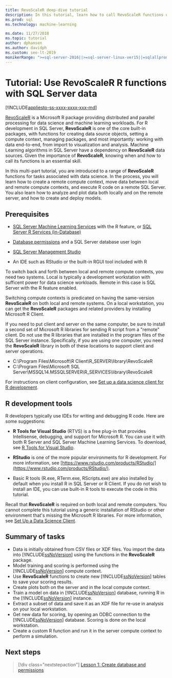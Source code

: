 ```yaml
---
title: RevoScaleR deep-dive tutorial
description: In this tutorial, learn how to call RevoScaleR functions using SQL Server Machine Learning R integration.
ms.prod: sql
ms.technology: machine-learning

ms.date: 11/27/2018  
ms.topic: tutorial
author: dphansen
ms.author: davidph
ms.custom: seo-lt-2019
monikerRange: ">=sql-server-2016||>=sql-server-linux-ver15||=sqlallproducts-allversions"
---
```

# Tutorial: Use RevoScaleR R functions with SQL Server data
[!INCLUDE[appliesto-ss-xxxx-xxxx-xxx-md](../../includes/appliesto-ss-xxxx-xxxx-xxx-md.md)]

[RevoScaleR](https://docs.microsoft.com/machine-learning-server/r-reference/revoscaler/revoscaler) is a Microsoft R package providing distributed and parallel processing for data science and machine learning workloads. For R development in SQL Server, **RevoScaleR** is one of the core built-in packages, with functions for creating data source objects, setting a compute context, managing packages, and most importantly: working with data end-to-end, from import to visualization and analysis. Machine Learning algorithms in SQL Server have a dependency on **RevoScaleR** data sources. Given the importance of **RevoScaleR**, knowing when and how to call its functions is an essential skill. 

In this multi-part tutorial, you are introduced to a range of **RevoScaleR** functions for tasks associated with data science. In the process, you will learn how to create a remote compute context, move data between local and remote compute contexts, and execute R code on a remote SQL Server. You also learn how to analyze and plot data both locally and on the remote server, and how to create and deploy models.

## Prerequisites

+ [SQL Server Machine Learning Services](../install/sql-machine-learning-services-windows-install.md) with the R feature, or [SQL Server R Services (in-Database)](../install/sql-r-services-windows-install.md)
  
+ [Database permissions](../security/user-permission.md) and a SQL Server database user login

+ [SQL Server Management Studio](https://docs.microsoft.com/sql/ssms/download-sql-server-management-studio-ssms)

+ An IDE such as RStudio or the built-in RGUI tool included with R

To switch back and forth between local and remote compute contexts, you need two systems. Local is typically a development workstation with sufficent power for data science workloads. Remote in this case is SQL Server with the R feature enabled. 

Switching compute contexts is predicated on having the same-version **RevoScaleR** on both local and remote systems. On a local workstation, you can get the **RevoScaleR** packages and related providers by installing Microsoft R Client.

If you need to put client and server on the same computer, be sure to install a second set of Microsoft R libraries for sending R script from a "remote" client. Do not use the R libraries that are installed in the program files of the SQL Server instance. Specifically, if you are using one computer, you need the **RevoScaleR** library in both of these locations to support client and server operations.

+ C:\Program Files\Microsoft\R Client\R_SERVER\library\RevoScaleR 
+ C:\Program Files\Microsoft SQL Server\MSSQL14.MSSQLSERVER\R_SERVICES\library\RevoScaleR

For instructions on client configuration, see [Set up a data science client for R development](../r/set-up-a-data-science-client.md).


## R development tools

R developers typically use IDEs for writing and debugging R code. Here are some suggestions:

- **R Tools for Visual Studio** (RTVS) is a free plug-in that provides Intellisense, debugging, and support for Microsoft R. You can use it with both R Server and SQL Server Machine Learning Services. To download, see [R Tools for Visual Studio](https://marketplace.visualstudio.com/items?itemName=MikhailArkhipov007.RTVS2019).

- **RStudio** is one of the more popular environments for R development. For more information, see [https://www.rstudio.com/products/RStudio/](https://www.rstudio.com/products/RStudio/).

- Basic R tools (R.exe, RTerm.exe, RScripts.exe) are also installed by default when you install R in SQL Server or R Client. If you do not wish to install an IDE, you can use built-in R tools to execute the code in this tutorial.

Recall that **RevoScaleR** is required on both local and remote computers. You cannot complete this tutorial using a generic installation of RStudio or other environment that's missing the Microsoft R libraries. For more information, see [Set Up a Data Science Client](../r/set-up-a-data-science-client.md).

## Summary of tasks

+ Data is initially obtained from CSV files or XDF files. You import the data into [!INCLUDE[ssNoVersion](../../includes/ssnoversion-md.md)] using the functions in the **RevoScaleR** package.
+ Model training and scoring is performed using the [!INCLUDE[ssNoVersion](../../includes/ssnoversion-md.md)] compute context. 
+ Use **RevoScaleR** functions to create new [!INCLUDE[ssNoVersion](../../includes/ssnoversion-md.md)] tables to save your scoring results.
+ Create plots both on the server and in the local compute context.
+ Train a model on data in [!INCLUDE[ssNoVersion](../../includes/ssnoversion-md.md)] database, running R in the [!INCLUDE[ssNoVersion](../../includes/ssnoversion-md.md)] instance.
+ Extract a subset of data and save it as an XDF file for re-use in analysis on your local workstation.
+ Get new data for scoring, by opening an ODBC connection to the [!INCLUDE[ssNoVersion](../../includes/ssnoversion-md.md)] database. Scoring is done on the local workstation.
+ Create a custom R function and run it in the server compute context to perform a simulation.

## Next steps

> [!div class="nextstepaction"]
> [Lesson 1: Create database and permissions](deepdive-work-with-sql-server-data-using-r.md)